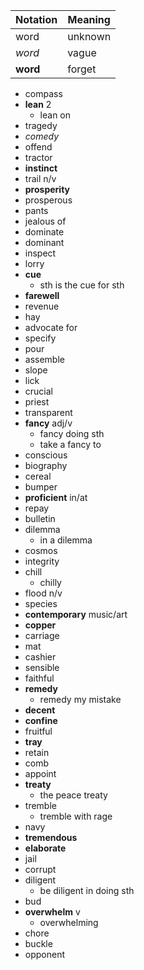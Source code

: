 | Notation | Meaning |
| -------- | ------- |
| word     | unknown |
| _word_   | vague   |
| **word** | forget  |

- compass
- **lean** 2
  - lean on
- tragedy
- _comedy_
- offend
- tractor
- **instinct**
- trail n/v
- **prosperity**
- prosperous
- pants
- jealous of
- dominate
- dominant
- inspect
- lorry
- **cue**
  - sth is the cue for sth
- **farewell**
- revenue
- hay
- advocate for
- specify
- pour
- assemble
- slope
- lick
- crucial
- priest
- transparent
- **fancy** adj/v
  - fancy doing sth
  - take a fancy to
- conscious
- biography
- cereal
- bumper
- **proficient** in/at
- repay
- bulletin
- dilemma
  - in a dilemma
- cosmos
- integrity
- chill
  - chilly
- flood n/v
- species
- **contemporary** music/art
- **copper**
- carriage
- mat
- cashier
- sensible
- faithful
- **remedy**
  - remedy my mistake
- **decent**
- **confine**
- fruitful
- **tray**
- retain
- comb
- appoint
- **treaty**
  - the peace treaty
- tremble
  - tremble with rage
- navy
- **tremendous**
- **elaborate**
- jail
- corrupt
- diligent
  - be diligent in doing sth
- bud
- **overwhelm** v
  - overwhelming
- chore
- buckle
- opponent
